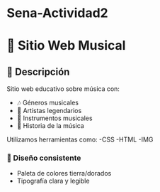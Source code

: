 # Sena-Actividad2

# 🎵 Sitio Web Musical 

## 📖 Descripción
Sitio web educativo sobre música con:
- 🎶 Géneros musicales
- 🎤 Artistas legendarios
- 🎻 Instrumentos musicales
- 📜 Historia de la música

Utilizamos herramientas como:
-CSS
-HTML
-IMG


### 🎨 Diseño consistente
- Paleta de colores tierra/dorados
- Tipografía clara y legible
